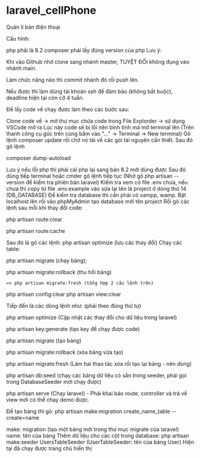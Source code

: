 # laravel_cellPhone
Quản lí bán điện thoại

Cấu hình:

php phải là 8.2
composer phải lấy đúng version của php
Lưu ý:

Khi vào Github nhớ clone sang nhánh master, TUYỆT ĐỐI không đụng vào nhánh main.

Làm chức năng nào thì commit nhánh đó rồi push lên.

Nếu được thì làm dùng tài khoản ssh để đảm bảo (không bắt buộc), deadline hiện tại còn cỡ 4 tuần.

Để lấy code về chạy được làm theo các bước sau:

Clone code về -> mở thư mục chứa code trong File Explorder -> sử dụng VSCode mở ra
Lúc này code sẽ bị lỗi nên bình tĩnh mà mở terminal lên (Trên thanh công cụ góc trên cùng bấm vào "..." -> Terminal -> New terminal)
Gõ lệnh composer update rồi chờ nó tải về các gói tài nguyên cần thiết. 
Sau đó gõ lệnh 

composer dump-autoload

  Lưu ý nếu lỗi php thì phải cài php lại sang bản 8.2 mới dùng được
Sau đó dùng tiếp terminal hoặc cmder gõ lệnh tiếp tục (Nhớ gõ php artisan --version để kiểm tra phiên bản laravel)
Kiểm tra xem có file .env chưa, nếu chưa thì copy từ file .env.example vào sửa lại tên là project ở dòng thứ 14 (DB_DATABASE)
Để kiểm tra database thì cần phải có xampp, wamp. Bật localhost lên rồi vào phpMyAdmin tạo database mới tên project
Rồi gõ các lệnh sau mỗi khi thay đổi code: 

  php artisan route:clear 
  
  php artisan route:cache
  
Sau đó là gõ các lệnh: php artisan optimize (lưu các thay đổi) Chạy các table:

  php artisan migrate (chạy bảng); 
  
  php artisan migrate:rollback (thu hồi bảng) 
  
    => php artisan migrate:fresh (tổng hợp 2 câu lệnh trên)
    
  php artisan config:clear php artisan view:clear

Tiếp đến là các dòng lệnh như: (phải theo đúng thứ tự)

  php artisan optimize (Cập nhật các thay đổi cho dữ liệu trong laravel)
  
  php artisan key:generate (tạo key để chạy được code)
  
  php artisan migrate (tạo bảng)
  
  php artisan migrate:rollback (xóa bảng vừa tạo)
  
  php artisan migrate:fresh (Làm hai thao tác xóa rồi tạo lại bảng - nên dùng)
  
  php artisan db:seed (chạy các bảng dữ liệu có sẵn trong seeder, phải gọi trong DatabaseSeeder mới chạy được)
  
  php artisan serve (Chạy laravel) - Phải khai báo route, controller và trả về view mới có thể chạy demo được.
  
Để tạo bảng thì gõ: php artisan make:migration create_name_table --create=name

make: migration (tạo một bảng mới trong thư mục migrate của laravel)
name: tên của bảng
Thêm dữ liệu cho các cột trong database: php artisan make:seeder UsersTableSeeder (UserTableSeeder: tên của bảng User)
Hiện tại đã chạy được trang chủ hiển thị

